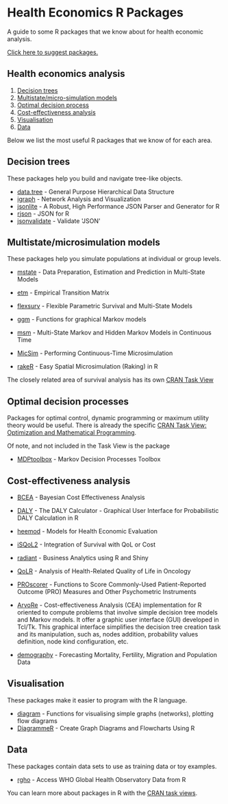 
Health Economics R Packages
===========================

A guide to some R packages that we know about for health economic analysis.

[Click here to suggest packages.](https://github.com/n8thangreen/health_economics_R_packages/edit/master/README.Rmd)

Health economics analysis
-------------------------

1.  [Decision trees](#decision-trees) 
2.  [Multistate/micro-simulation models](#multistatemicrosimulation-models)
3.  [Optimal decision process](#optimal-decision-processes)
4.  [Cost-effectiveness analysis](#cost-effectiveness-analysis)
5.  [Visualisation](#visualisation)
6.  [Data](#data)

Below we list the most useful R packages that we know of for each area.


Decision trees
--------------

These packages help you build and navigate tree-like objects.

-   [data.tree](https://cran.r-project.org/web/packages/data.tree/index.html) - General Purpose Hierarchical Data Structure
-   [igraph](https://cran.r-project.org/web/packages/igraph/index.html) - Network Analysis and Visualization
-   [jsonlite](https://cran.r-project.org/web/packages/jsonlite/index.html) - A Robust, High Performance JSON Parser and Generator for R
-   [rjson](https://cran.r-project.org/web/packages/rjson/index.html) - JSON for R
-   [jsonvalidate](https://github.com/hadley/dplyr) - Validate 'JSON'


Multistate/microsimulation models
----------------------------------

These packages help you simulate populations at individual or group levels.

-   [mstate](https://cran.r-project.org/web/packages/mstate/index.html) - Data Preparation, Estimation and Prediction in Multi-State Models
-   [etm](https://cran.r-project.org/web/packages/etm/index.html) - Empirical Transition Matrix
-   [flexsurv](https://cran.r-project.org/web/packages/flexsurv/index.html) - Flexible Parametric Survival and Multi-State Models
-   [ggm](https://cran.r-project.org/web/packages/ggm/index.html) - Functions for graphical Markov models
-   [msm](https://cran.r-project.org/web/packages/msm/index.html) - Multi-State Markov and Hidden Markov Models in Continuous Time

-   [MicSim](https://cran.r-project.org/web/packages/MicSim/index.html) - Performing Continuous-Time Microsimulation
-   [rakeR](https://cran.r-project.org/web/packages/rakeR/index.html) - Easy Spatial Microsimulation (Raking) in R

The closely related area of survival analysis has its own [CRAN Task View](https://cran.r-project.org/web/views/Survival.html)


Optimal decision processes
--------------------------

Packages for optimal control, dynamic programming or maximum utility theory would be useful. There is already the specific [CRAN Task View: Optimization and Mathematical Programming](https://cran.r-project.org/web/views/Optimization.html).

Of note, and not included in the Task View is the package

-   [MDPtoolbox](https://cran.r-project.org/web/packages/MDPtoolbox/index.html) - Markov Decision Processes Toolbox




Cost-effectiveness analysis
---------------------------

-   [BCEA](https://cran.r-project.org/web/packages/BCEA/index.html) - Bayesian Cost Effectiveness Analysis
-   [DALY](https://cran.r-project.org/web/packages/DALY/index.html) - The DALY Calculator - Graphical User Interface for Probabilistic DALY Calculation in R
-   [heemod](https://cran.r-project.org/web/packages/heemod/index.html) - Models for Health Economic Evaluation
-   [iSQoL2]() - Integration of Survival with QoL or Cost
-   [radiant](http://vnijs.github.io/radiant/) - Business Analytics using R and Shiny
-   [QoLR](https://cran.r-project.org/web/packages/QoLR/index.html) - Analysis of Health-Related Quality of Life in Oncology
-   [PROscorer](https://cran.rstudio.com/web/packages/PROscorer/index.html) - Functions to Score Commonly-Used Patient-Reported Outcome (PRO) Measures and Other Psychometric Instruments
-   [ArvoRe](http://arvore.r-forge.r-project.org/) - Cost-effectiveness Analysis (CEA) implementation for R oriented to compute problems that involve simple decision tree models and Markov models. It offer a graphic user interface (GUI) developed in Tcl/Tk. This graphical interface simplifies the decision tree creation task and its manipulation, such as, nodes addition, probability values definition, node kind configuration, etc.



- [demography](https://www.rdocumentation.org/packages/demography/versions/1.20) - Forecasting Mortality, Fertility, Migration and Population Data

Visualisation
-------------

These packages make it easier to program with the R language.

-   [diagram](https://cran.r-project.org/web/packages/diagram/index.html) - Functions for visualising simple graphs (networks), plotting flow diagrams
-   [DiagrammeR](https://cran.r-project.org/web/packages/DiagrammeR/index.html) - Create Graph Diagrams and Flowcharts Using R


Data
----

These packages contain data sets to use as training data or toy examples.

-   [rgho](https://github.com/hadley/babynames) - Access WHO Global Health Observatory Data from R

You can learn more about packages in R with the [CRAN task views](https://cran.r-project.org/web/views/).
